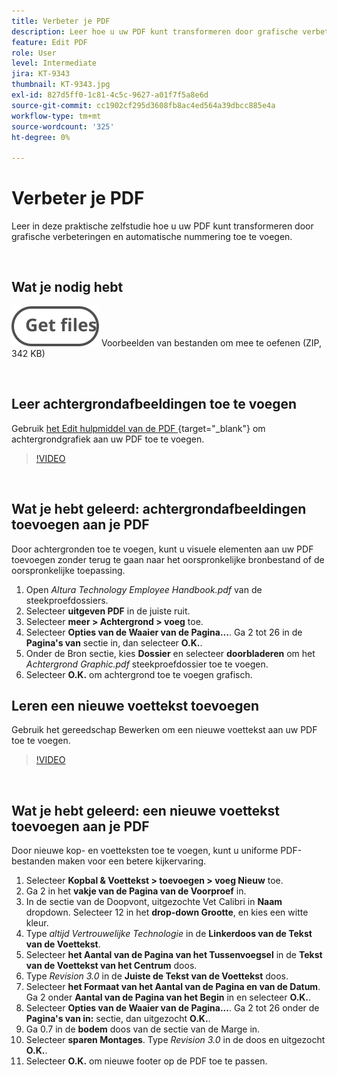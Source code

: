 ```yaml
---
title: Verbeter je PDF
description: Leer hoe u uw PDF kunt transformeren door grafische verbeteringen en automatische nummering toe te voegen
feature: Edit PDF
role: User
level: Intermediate
jira: KT-9343
thumbnail: KT-9343.jpg
exl-id: 827d5ff0-1c81-4c5c-9627-a01f7f5a8e6d
source-git-commit: cc1902cf295d3608fb8ac4ed564a39dbcc885e4a
workflow-type: tm+mt
source-wordcount: '325'
ht-degree: 0%

---
```


# Verbeter je PDF

Leer in deze praktische zelfstudie hoe u uw PDF kunt transformeren door grafische verbeteringen en automatische nummering toe te voegen.

<br>

## Wat je nodig hebt

[![ krijg dossiers ](../assets/Getfiles.svg)](../assets/Enhance.zip)
Voorbeelden van bestanden om mee te oefenen (ZIP, 342 KB)

<br>

## Leer achtergrondafbeeldingen toe te voegen

Gebruik [ het Edit hulpmiddel van de PDF ](https://www.adobe.com/nl/acrobat/online/pdf-editor.html){target="_blank"}  om achtergrondgrafiek aan uw PDF toe te voegen.

>[!VIDEO](https://video.tv.adobe.com/v/338746?hidetitle=true)

<br>

## Wat je hebt geleerd: achtergrondafbeeldingen toevoegen aan je PDF

Door achtergronden toe te voegen, kunt u visuele elementen aan uw PDF toevoegen zonder terug te gaan naar het oorspronkelijke bronbestand of de oorspronkelijke toepassing.

1. Open *Altura Technology Employee Handbook.pdf* van de steekproefdossiers.
1. Selecteer **uitgeven PDF** in de juiste ruit.
1. Selecteer **meer > Achtergrond > voeg** toe.
1. Selecteer **Opties van de Waaier van de Pagina...**.
Ga 2 tot 26 in de **Pagina&#39;s van** sectie in, dan selecteer **O.K.**.
1. Onder de Bron sectie, kies **Dossier** en selecteer **doorbladeren** om het *Achtergrond Graphic.pdf* steekproefdossier toe te voegen.
1. Selecteer **O.K.** om achtergrond toe te voegen grafisch.

## Leren een nieuwe voettekst toevoegen

Gebruik het gereedschap Bewerken om een nieuwe voettekst aan uw PDF toe te voegen.

>[!VIDEO](https://video.tv.adobe.com/v/3437739?hidetitle=true&captions=dut)

<br>

## Wat je hebt geleerd: een nieuwe voettekst toevoegen aan je PDF

Door nieuwe kop- en voetteksten toe te voegen, kunt u uniforme PDF-bestanden maken voor een betere kijkervaring.

1. Selecteer **Kopbal &amp; Voettekst > toevoegen > voeg Nieuw** toe.
1. Ga 2 in het **vakje van de Pagina van de Voorproef** in.
1. In de sectie van de Doopvont, uitgezochte Vet Calibri in **Naam** dropdown.
Selecteer 12 in het **drop-down Grootte**, en kies een witte kleur.
1. Type *altijd Vertrouwelijke Technologie* in de **Linkerdoos van de Tekst van de Voettekst**.
1. Selecteer **het Aantal van de Pagina van het Tussenvoegsel** in de **Tekst van de Voettekst van het Centrum** doos.
1. Type *Revision 3.0* in de **Juiste de Tekst van de Voettekst** doos.
1. Selecteer **het Formaat van het Aantal van de Pagina en van de Datum**.
Ga 2 onder **Aantal van de Pagina van het Begin** in en selecteer **O.K.**.
1. Selecteer **Opties van de Waaier van de Pagina...**.
Ga 2 tot 26 onder de **Pagina&#39;s van in:** sectie, dan uitgezocht **O.K.**.
1. Ga 0.7 in de **bodem** doos van de sectie van de Marge in.
1. Selecteer **sparen Montages**.
Type *Revision 3.0* in de doos en uitgezocht **O.K.**.
1. Selecteer **O.K.** om nieuwe footer op de PDF toe te passen.

